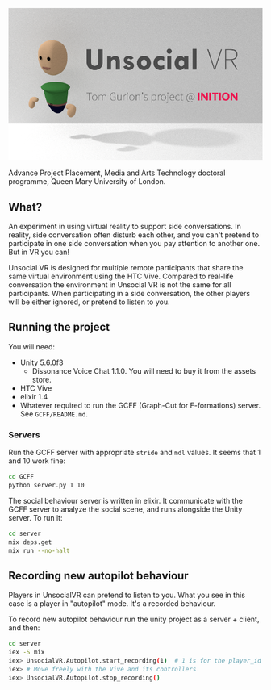 ![logo](graphics/logo_low_res.png)

Advance Project Placement, Media and Arts Technology doctoral programme, Queen Mary University of London.

## What?

An experiment in using virtual reality to support side conversations.
In reality, side conversation often disturb each other, and you can't pretend to participate in one side conversation when you pay attention to another one.
But in VR you can!

Unsocial VR is designed for multiple remote participants that share the same virtual environment using the HTC Vive.
Compared to real-life conversation the environment in Unsocial VR is not the same for all participants.
When participating in a side conversation, the other players will be either ignored, or pretend to listen to you.

## Running the project

You will need:

- Unity 5.6.0f3
  - Dissonance Voice Chat 1.1.0. You will need to buy it from the assets store.
- HTC Vive
- elixir 1.4
- Whatever required to run the GCFF (Graph-Cut for F-formations) server. See `GCFF/README.md`.

### Servers

Run the GCFF server with appropriate `stride` and `mdl` values. It seems that 1 and 10 work fine:

```bash
cd GCFF
python server.py 1 10
```

The social behaviour server is written in elixir. It communicate with the GCFF server to analyze the social scene, and runs alongside the Unity server.
To run it:

```bash
cd server
mix deps.get
mix run --no-halt
```

## Recording new autopilot behaviour

Players in UnsocialVR can pretend to listen to you. What you see in this case is a player in "autopilot" mode. It's a recorded behaviour.

To record new autopilot behaviour run the unity project as a server + client, and then:

```bash
cd server
iex -S mix
iex> UnsocialVR.Autopilot.start_recording(1)  # 1 is for the player_id you want to record
iex> # Move freely with the Vive and its controllers
iex> UnsocialVR.Autopilot.stop_recording()
```
